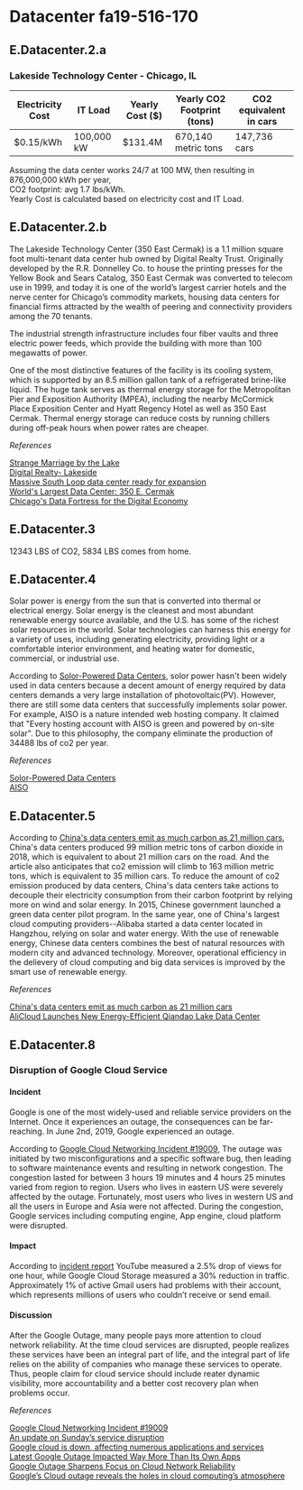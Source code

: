 # Datacenter fa19-516-170

## E.Datacenter.2.a

### Lakeside Technology Center - Chicago, IL

|Electricity Cost | IT Load | Yearly Cost ($) | Yearly CO2 Footprint (tons) | CO2 equivalent in cars |
|----|----|----|----|----|
| $0.15/kWh |	100,000 kW | $131.4M | 670,140 metric tons |  147,736 cars|

Assuming the data center works 24/7 at 100 MW, then resulting in 876,000,000 kWh per year, 
\
CO2 footprint: avg 1.7 lbs/kWh.
\
Yearly Cost is calculated based on electricity cost and IT Load.

## E.Datacenter.2.b
The Lakeside Technology Center (350 East Cermak) is a 1.1 million square foot multi-tenant 
data center hub  owned by Digital Realty Trust. Originally developed by the R.R. Donnelley Co. 
to house the printing presses for the Yellow Book and Sears Catalog, 
350 East Cermak was converted to telecom use in 1999, and today it is one of the world’s largest 
carrier hotels and the nerve center for Chicago’s commodity markets, housing data centers for 
financial firms attracted by the wealth of peering and connectivity providers among the 70 tenants.

The industrial strength infrastructure includes four fiber vaults and three electric power feeds, which provide the building with more than 100 megawatts of power. 

One of the most distinctive features of the facility is its cooling system, which is supported by an 8.5 million gallon tank of a refrigerated brine-like liquid. The huge tank serves as thermal energy storage for the Metropolitan Pier and Exposition Authority (MPEA), including the nearby McCormick Place Exposition Center and Hyatt Regency Hotel as well as 350 East Cermak. Thermal energy storage can reduce costs by running chillers during off-peak hours when power rates are cheaper.

*References*

[Strange Marriage by the Lake](http://www.progressiveengineer.com/PEWebBackissues2004/PEWeb%2048%20Mar%2004-2/Lakeside.htm/)  
[Digital Realty- Lakeside](http://worldstopdatacenters.com/digital-realty-lakeside/)  
[Massive South Loop data center ready for expansion](https://www.chicagobusiness.com/article/20161020/CRED03/161029995/one-of-world-s-largest-data-centers-expanding-in-south-loop/)  
[World's Largest Data Center: 350 E. Cermak](https://www.datacenterknowledge.com/special-report-the-worlds-largest-data-centers/worlds-largest-data-center-350-e-cermak/)  
[Chicago's Data Fortress for the Digital Economy](https://www.datacenterknowledge.com/archives/2009/01/06/chicagos-data-fortress-for-the-digital-economy)

## E.Datacenter.3
12343 LBS of CO2, 5834 LBS comes from home.

## E.Datacenter.4
Solar power is energy from the sun that is converted into thermal or electrical energy. Solar energy is the cleanest and most abundant renewable energy source available, and the U.S. has some of the richest solar resources in the world. Solar technologies can harness this energy for a variety of uses, including generating electricity, providing light or a comfortable interior environment, and heating water for domestic, commercial, or industrial use.

According to [Solor-Powered Data Centers](https://www.datacenterknowledge.com/solar-powered-data-centers), 
solor power hasn't been widely used in data centers because a decent amount of energy required by data centers
demands a very large installation of photovoltaic(PV). However, there are still some data centers that 
successfully implements solar power. For example, AISO is a nature intended web hosting company. It claimed 
that "Every hosting account with AISO is green and powered by on-site solar". Due to this philosophy, the company eliminate the production of 34488 lbs of co2 per year.

*References*

[Solor-Powered Data Centers](https://www.datacenterknowledge.com/solar-powered-data-centers/)  
[AISO](https://www.aiso.net/)

## E.Datacenter.5
According to [China's data centers emit as much carbon as 21 million cars](https://www.cnn.com/2019/09/10/asia/china-data-center-carbon-emissions-intl-hnk/index.html),
China's data centers produced 99 million metric tons of carbon dioxide in 2018, which is equivalent to about 21 million 
cars on the road. And the article also anticipates that co2 emission will climb to 163 million metric tons, which is equivalent 
to 35 million cars. To reduce the amount of co2 emission produced by data centers, China's data centers take actions to
decouple their electricity consumption from their carbon footprint by relying more on wind and solar energy. In 2015, Chinese 
government launched a green data center pilot program. In the same year, one of China's largest cloud computing providers--Alibaba 
started a data center located in Hangzhou, relying on solar and water energy. With the use of renewable energy, Chinese data centers combines the 
best of natural resources with modern city and advanced technology. Moreover, operational efficiency in the delievery of cloud computing 
and big data services is improved by the smart use of renewable energy.

*References*

[China's data centers emit as much carbon as 21 million cars](https://www.cnn.com/2019/09/10/asia/china-data-center-carbon-emissions-intl-hnk/index.html)  
[AliCloud Launches New Energy-Efficient Qiandao Lake Data Center](https://www.businesswire.com/news/home/20150908005493/en/AliCloud-Launches-New-Energy-Efficient-Qiandao-Lake-Data)

## E.Datacenter.8
### Disruption of Google Cloud Service

#### Incident
Google is one of the most widely-used and reliable service providers on the Internet. Once it experiences an outage, the consequences 
can be far-reaching. In June 2nd, 2019, Google experienced an outage.

According to [Google Cloud Networking Incident #19009](https://status.cloud.google.com/incident/cloud-networking/19009), The outage was initiated by two misconfigurations and a specific software bug, then leading to software maintenance events and resulting 
in network congestion. The congestion lasted for between 3 hours 19 minutes and 4 hours 25 minutes varied from region to region. Users who 
lives in eastern US were severely affected by the outage. Fortunately, most users who lives in western US and all the users in Europe and Asia 
were not affected. During the congestion, Google services including computing engine, App engine, cloud platform were disrupted.

#### Impact
According to [incident report](https://cloud.google.com/blog/topics/inside-google-cloud/an-update-on-sundays-service-disruption) YouTube measured a 2.5% drop of views for one hour, while Google Cloud Storage measured a 30% reduction in traffic. 
Approximately 1% of active Gmail users had problems with their account, which represents millions of users who couldn’t receive or send email.

#### Discussion
After the Google Outage, many people pays more attention to cloud network reliability. At the time cloud services are disrupted, 
people realizes these services have been an integral part of life, and the integral part of life relies on the ability of companies 
who manage these services to operate. Thus, people claim for cloud service should include reater dynamic visibility, more accountability and a better cost recovery plan when problems occur.

*References*

 [Google Cloud Networking Incident #19009](https://status.cloud.google.com/incident/cloud-networking/19009)  
 [An update on Sunday’s service disruption](https://cloud.google.com/blog/topics/inside-google-cloud/an-update-on-sundays-service-disruption)   
 [Google cloud is down, affecting numerous applications and services](https://techcrunch.com/2019/06/02/google-cloud-is-down-affecting-numerous-applications-and-services/)  
 [Latest Google Outage Impacted Way More Than Its Own Apps](https://www.forbes.com/sites/leemathews/2019/06/03/latest-google-outage-impacted-way-more-than-its-own-apps/#68b33f055ccd)  
 [Google Outage Sharpens Focus on Cloud Network Reliability](https://datacenterfrontier.com/google-outage-sharpens-focus-on-cloud-network-reliability/)  
 [Google’s Cloud outage reveals the holes in cloud computing’s atmosphere](https://techcrunch.com/2019/06/02/googles-cloud-outage-is-resolved-but-it-reveals-the-holes-in-cloud-computings-atmosphere/)


